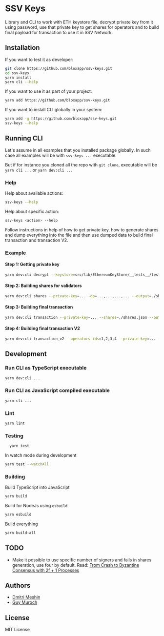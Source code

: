 # SSV Keys

Library and CLI to work with ETH keystore file, decrypt private key from it using password,
use that private key to get shares for operators and to build final payload for transaction
to use it in SSV Network.

## Installation

If you want to test it as developer:

```bash
git clone https://github.com/bloxapp/ssv-keys.git
cd ssv-keys
yarn install
yarn cli --help
```

If you want to use it as part of your project:

```bash
yarn add https://github.com/bloxapp/ssv-keys.git
```

If you want to install CLI globally in your system:

```bash
yarn add -g https://github.com/bloxapp/ssv-keys.git
ssv-keys --help
```

## Running CLI

Let's assume in all examples that you installed package globally.
In such case all examples will be with `ssv-keys ...` executable.

But if for instance you cloned all the repo with `git clone`, executable
will be `yarn cli ...` or `yarn dev:cli ...`

### Help

Help about available actions:

```bash
ssv-keys --help
```

Help about specific action:

```bash
ssv-keys <action> --help
```

Follow instructions in help of how to get private key,
how to generate shares and dump everything into the file
and then use dumped data to build final transaction and
transaction V2.


### Example

#### Step 1: Getting private key

```bash
yarn dev:cli decrypt --keystore=src/lib/EthereumKeyStore/__tests__/test.keystore.json --password=testtest
```

#### Step 2: Building shares for validators

```bash
yarn dev:cli shares --private-key=... -op=...,...,...,... --output=./shares.json
```

#### Step 3: Building final transaction

```bash
yarn dev:cli transaction --private-key=... --shares=./shares.json --output=./payload.txt
```

#### Step 4: Building final transaction V2

```bash
yarn dev:cli transaction_v2 --operators-ids=1,2,3,4 --private-key=... --token-amount-gwei=1234567890 --shares=./shares.json --output=./payload_v2.txt
```

## Development

### Run CLI as TypeScript executable

```bash
yarn dev:cli ...
```

### Run CLI as JavaScript compiled executable

```bash
yarn cli ...
```

### Lint

```bash
yarn lint
```

### Testing

```bash
  yarn test
```

In watch mode during development

```bash
yarn test --watchAll
```

### Building

Build TypeScript into JavaScript

```bash
yarn build
```

Build for NodeJs using `esbuild`

```bash
yarn esbuild
```

Build everything

```bash
yarn build-all
```

## TODO

* Make it possible to use specific number of signers and fails in shares generation, use four by default.
  Read: [From Crash to Byzantine Consensus with 2f + 1 Processes](https://www.gsd.inesc-id.pt/~mpc/pubs/bc2f+1.pdf)

## Authors

* [Dmitri Meshin](https://github.com/meshin-blox)
* [Guy Muroch](https://github.com/guym-blox)

## License

MIT License
